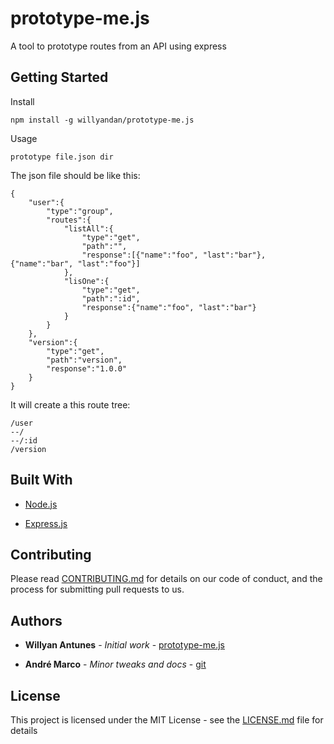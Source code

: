 # prototype-me.js
A tool to prototype routes from an API using express

## Getting Started

Install

```
npm install -g willyandan/prototype-me.js
```
Usage

```
prototype file.json dir
```

The json file should be like this: 

```
{
    "user":{
        "type":"group",
        "routes":{
            "listAll":{
                "type":"get",
                "path":"",
                "response":[{"name":"foo", "last":"bar"}, {"name":"bar", "last":"foo"}]
            },
            "lisOne":{
                "type":"get",
                "path":":id",
                "response":{"name":"foo", "last":"bar"}
            }
        }
    },
    "version":{
        "type":"get",
        "path":"version",
        "response":"1.0.0"
    }
}
```

It will create a this route tree:

```
/user
--/
--/:id
/version
```

## Built With

* [Node.js](https://nodejs.org/en/)

* [Express.js](https://expressjs.com/)

## Contributing

Please read [CONTRIBUTING.md](https://github.com/willyandan/prototype-me.js/blob/master/CONTRIBUTING.md) for details on our code of conduct, and the process for submitting pull requests to us.

## Authors

* **Willyan Antunes** - *Initial work* - [prototype-me.js](https://github.com/willyandan/prototype-me.js)

* **André Marco** - *Minor tweaks and docs* - [git](https://github.com/andremarcopereira)


## License

This project is licensed under the MIT License - see the [LICENSE.md](LICENSE.md) file for details
